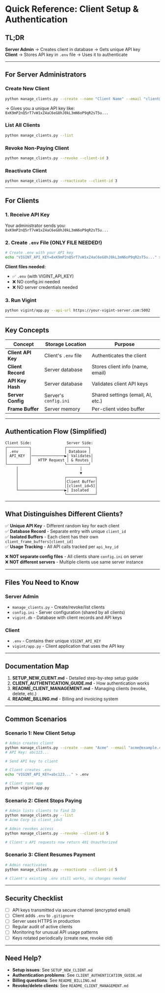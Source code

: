 # Quick Reference: Client Setup & Authentication

## TL;DR

**Server Admin** → Creates client in database → Gets unique API key  
**Client** → Stores API key in `.env` file → Uses it to authenticate

---

## For Server Administrators

### Create New Client
```bash
python manage_clients.py --create --name "Client Name" --email "client@example.com"
```
→ Gives you a unique API key like: `8xK9mP2nQ5rT7vW1xZ4aC6eG8hJ0kL3mN6oP9qR2sT5u...`

### List All Clients
```bash
python manage_clients.py --list
```

### Revoke Non-Paying Client
```bash
python manage_clients.py --revoke --client-id 3
```

### Reactivate Client
```bash
python manage_clients.py --reactivate --client-id 3
```

---

## For Clients

### 1. Receive API Key
Your administrator sends you: `8xK9mP2nQ5rT7vW1xZ4aC6eG8hJ0kL3mN6oP9qR2sT5u...`

### 2. Create `.env` File (ONLY FILE NEEDED!)
```bash
# Create .env with your API key
echo "VIGINT_API_KEY=8xK9mP2nQ5rT7vW1xZ4aC6eG8hJ0kL3mN6oP9qR2sT5u..." > .env
```

**Client files needed:**
- ✅ `.env` (with VIGINT_API_KEY)
- ❌ NO config.ini needed
- ❌ NO server credentials needed

### 3. Run Vigint
```bash
python vigint/app.py --api-url https://your-vigint-server.com:5002
```

---

## Key Concepts

| Concept | Storage Location | Purpose |
|---------|------------------|---------|
| **Client API Key** | Client's `.env` file | Authenticates the client |
| **Client Record** | Server database | Stores client info (name, email) |
| **API Key Hash** | Server database | Validates client API keys |
| **Server Config** | Server's `config.ini` | Shared settings (email, AI, etc.) |
| **Frame Buffer** | Server memory | Per-client video buffer |

---

## Authentication Flow (Simplified)

```
Client Side:                Server Side:
┌──────────┐               ┌──────────┐
│ .env     │               │ Database │
│ API_KEY  │───────────────▶│ Validates│
│          │   HTTP Request │ & Routes │
└──────────┘               └──────────┘
     │                            │
     │                            ▼
     │                     ┌─────────────┐
     │                     │Client Buffer│
     │                     │[client_id=5]│
     └─────────────────────▶│ Isolated   │
                           └─────────────┘
```

---

## What Distinguishes Different Clients?

✅ **Unique API Key** - Different random key for each client  
✅ **Database Record** - Separate entry with unique `client_id`  
✅ **Isolated Buffers** - Each client has their own `client_frame_buffers[client_id]`  
✅ **Usage Tracking** - All API calls tracked per `api_key_id`  

❌ **NOT separate config files** - All clients share `config.ini` on server  
❌ **NOT different servers** - Multiple clients use same server instance  

---

## Files You Need to Know

### Server Admin
- `manage_clients.py` - Create/revoke/list clients
- `config.ini` - Server configuration (shared by all clients)
- `vigint.db` - Database with client records and API keys

### Client
- `.env` - Contains their unique `VIGINT_API_KEY`
- `vigint/app.py` - Client application that uses the API key

---

## Documentation Map

1. **SETUP_NEW_CLIENT.md** - Detailed step-by-step setup guide
2. **CLIENT_AUTHENTICATION_GUIDE.md** - How authentication works
3. **README_CLIENT_MANAGEMENT.md** - Managing clients (revoke, delete, etc.)
4. **README_BILLING.md** - Billing and invoicing system

---

## Common Scenarios

### Scenario 1: New Client Setup
```bash
# Admin creates client
python manage_clients.py --create --name "Acme" --email "acme@example.com"
# API Key: abc123...

# Send API key to client

# Client creates .env
echo "VIGINT_API_KEY=abc123..." > .env

# Client runs app
python vigint/app.py
```

### Scenario 2: Client Stops Paying
```bash
# Admin lists clients to find ID
python manage_clients.py --list
# Acme Corp is client_id=5

# Admin revokes access
python manage_clients.py --revoke --client-id 5

# Client's API requests now return 401 Unauthorized
```

### Scenario 3: Client Resumes Payment
```bash
# Admin reactivates
python manage_clients.py --reactivate --client-id 5

# Client's existing .env still works, no changes needed
```

---

## Security Checklist

- [ ] API keys transmitted via secure channel (encrypted email)
- [ ] Client adds `.env` to `.gitignore`
- [ ] Server uses HTTPS in production
- [ ] Regular audit of active clients
- [ ] Monitoring for unusual API usage patterns
- [ ] Keys rotated periodically (create new, revoke old)

---

## Need Help?

- **Setup issues**: See `SETUP_NEW_CLIENT.md`
- **Authentication problems**: See `CLIENT_AUTHENTICATION_GUIDE.md`
- **Billing questions**: See `README_BILLING.md`
- **Revoke/delete clients**: See `README_CLIENT_MANAGEMENT.md`
